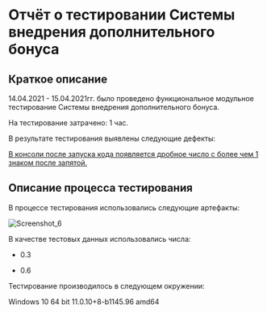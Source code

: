 # Отчёт о тестировании Системы внедрения дополнительного бонуса
## Краткое описание

14.04.2021 - 15.04.2021гг. было проведено функциональное модульное тестирование Системы внедрения дополнительного бонуса.

На тестирование затрачено: 1 час.

В результате тестирования выявлены следующие дефекты:

[В консоли после запуска кода  появляется дробное число с более чем 1 знаком после запятой.](https://github.com/TLyzlova/BonusSystem/issues/1)


## Описание процесса тестирования
В процессе тестирования использовались следующие артефакты:

![Screenshot_6](https://user-images.githubusercontent.com/81307974/114884205-40deb500-9e0e-11eb-8575-f53780f0cc70.jpg)


В качестве тестовых данных использовались числа:

- 0.3

- 0.6



Тестирование производилось в следующем окружении:

Windows 10 64 bit
11.0.10+8-b1145.96 amd64
